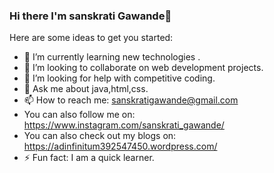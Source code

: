 ### Hi there I'm sanskrati Gawande👋
Here are some ideas to get you started:

- 🌱 I’m currently learning new technologies .
- 👯 I’m looking to collaborate on web development projects.
- 🤔 I’m looking for help with competitive coding.
- 💬 Ask me about java,html,css.
- 📫 How to reach me: sanskratigawande@gmail.com
- You can also follow me on: https://www.instagram.com/sanskrati_gawande/
- You can also check out my blogs on: https://adinfinitum392547450.wordpress.com/
- ⚡ Fun fact: I am a quick learner.

